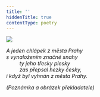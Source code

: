 ```yaml
---
title: ''
hiddenTitle: true
contentType: poetry
---
```


<section>

![](../Images/008.jpg)

_A jeden chlápek z města Prahy  
s vynaložením značné snahy  
         ty jeho třesky plesky  
         zas přepsal hezky česky,  
i když byl vyhnán z města Prahy._

</section>

<section>

_(Poznámka a obrázek překladatele)_

</section>
